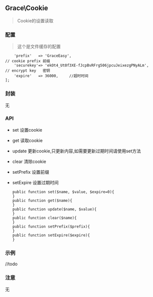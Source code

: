 ## Grace\Cookie
> Cookie的设置读取


### 配置

> 这个是文件缓存的配置
```
    'prefix'   => 'GraceEasy',                                        // cookie prefix 前缀
    'securekey'=> 'ekOt4_Ut0f3XE-fJcpBvRFrg506jpcuJeixezgPNyALm',     // encrypt key   密钥
    'expire'   => 36000,     //超时时间
];
```

### 封装

无

### API

+ set       设置cookie
+ get       读取cookie
+ update    更新cookie,只更新内容,如需要更新过期时间请使用set方法
+ clear     清除cookie
+ setPrefix 设置前缀
+ setExpire 设置过期时间


      public function set($name, $value, $expire=0){
      }
      public function get($name){
      }
      public function update($name, $value){
      }
      public function clear($name){
      }
      public function setPrefix($prefix){
      }
      public function setExpire($expire){
      }


### 示例

//todo

### 注意

无
